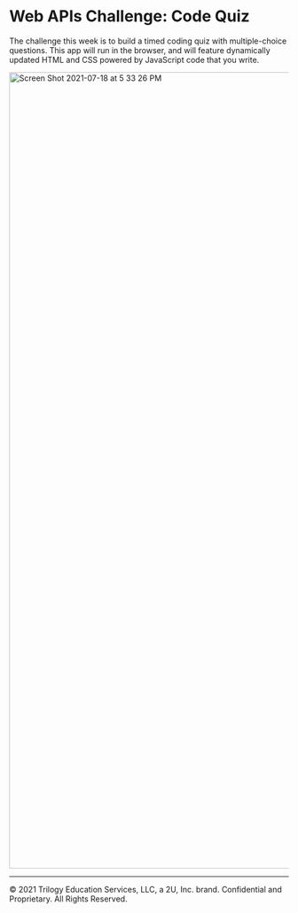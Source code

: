 # Web APIs Challenge: Code Quiz

The challenge this week is to build a timed coding quiz with multiple-choice questions. This app will run in the browser, and will feature dynamically updated HTML and CSS powered by JavaScript code that you write.

<img width="1436" alt="Screen Shot 2021-07-18 at 5 33 26 PM" src="https://user-images.githubusercontent.com/77017355/126083008-2082225c-4006-4903-be92-67efca1b0581.png">

- - -
© 2021 Trilogy Education Services, LLC, a 2U, Inc. brand. Confidential and Proprietary. All Rights Reserved.
